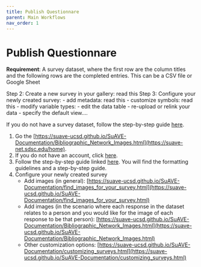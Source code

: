 ```yaml
---
title: Publish Questionnare
parent: Main Workflows
nav_order: 1
---
```


# Publish Questionnare

**Requirement**: A survey dataset, where the first row are the column titles and the following rows are the completed entries. This can be a CSV file or Google Sheet


Step 2: Create a new survey in your gallery: read this
Step 3: Configure your newly created survey:
                - add metadata: read this
                - customize symbols: read this
                - modify variable types:
                - edit the data table
                - re-upload or relink your data
                - specify the default view….

If you do not have a survey dataset, follow the step-by-step guide [here]().

1. Go the [https://suave-ucsd.github.io/SuAVE-Documentation/Bibliographic_Network_Images.html](https://suave-net.sdsc.edu/home).
2. If you do not have an account, click [here](https://suave-ucsd.github.io/SuAVE-Documentation/create_account.html).
3. Follow the step-by-step guide linked [here](https://suave-ucsd.github.io/SuAVE-Documentation/create_configure_data.html). You will find the formatting guidelines and a step-by-step guide.
4. Configure your newly created survey
    - Add images (in general): [https://suave-ucsd.github.io/SuAVE-Documentation/find_images_for_your_survey.html](https://suave-ucsd.github.io/SuAVE-Documentation/find_images_for_your_survey.html)
    - Add images (in the scenario where each response in the dataset relates to a person and you would like for the image of each response to be that person): [https://suave-ucsd.github.io/SuAVE-Documentation/Bibliographic_Network_Images.html](https://suave-ucsd.github.io/SuAVE-Documentation/Bibliographic_Network_Images.html)
    - Other customization options: [https://suave-ucsd.github.io/SuAVE-Documentation/customizing_surveys.html](https://suave-ucsd.github.io/SuAVE-Documentation/customizing_surveys.html)


